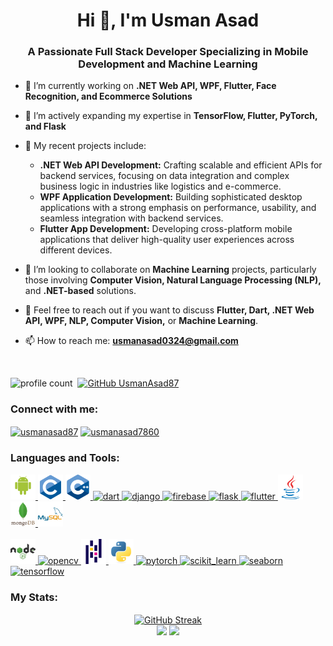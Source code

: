 <h1 align="center">Hi 👋, I'm Usman Asad</h1>
<h3 align="center">A Passionate Full Stack Developer Specializing in Mobile Development and Machine Learning</h3>

- 🔭 I’m currently working on **.NET Web API, WPF, Flutter, Face Recognition, and Ecommerce Solutions**

- 🌱 I’m actively expanding my expertise in **TensorFlow, Flutter, PyTorch, and Flask**

- 💼 My recent projects include:
  - **.NET Web API Development:** Crafting scalable and efficient APIs for backend services, focusing on data integration and complex business logic in industries like logistics and e-commerce.
  - **WPF Application Development:** Building sophisticated desktop applications with a strong emphasis on performance, usability, and seamless integration with backend services.
  - **Flutter App Development:** Developing cross-platform mobile applications that deliver high-quality user experiences across different devices.

- 👯 I’m looking to collaborate on **Machine Learning** projects, particularly those involving **Computer Vision, Natural Language Processing (NLP),** and **.NET-based** solutions.

- 💬 Feel free to reach out if you want to discuss **Flutter, Dart, .NET Web API, WPF, NLP, Computer Vision,** or **Machine Learning**.

- 📫 How to reach me: **usmanasad0324@gmail.com**



<br/>


![profile count](https://komarev.com/ghpvc/?username=UsmanAsad87&color=red)&nbsp;
[![GitHub UsmanAsad87](https://img.shields.io/github/followers/UsmanAsad87?label=follow&style=social)](https://github.com/UsmanAsad87)&nbsp;


<h3 align="left">Connect with me:</h3>
<p align="left">
<a href="https://linkedin.com/in/usman-asad-0204441b8" target="blank"><img align="center" src="https://raw.githubusercontent.com/rahuldkjain/github-profile-readme-generator/master/src/images/icons/Social/linked-in-alt.svg" alt="usmanasad87" height="30" width="40" /></a>
<a href="https://fb.com/usmanasad7860" target="blank"><img align="center" src="https://raw.githubusercontent.com/rahuldkjain/github-profile-readme-generator/master/src/images/icons/Social/facebook.svg" alt="usmanasad7860" height="30" width="40" /></a>
</p>

<h3 align="left">Languages and Tools:</h3>
<p align="left"> <a href="https://developer.android.com" target="_blank" rel="noreferrer"> <img src="https://raw.githubusercontent.com/devicons/devicon/master/icons/android/android-original-wordmark.svg" alt="android" width="40" height="40"/> </a> <a href="https://www.cprogramming.com/" target="_blank" rel="noreferrer"> <img src="https://raw.githubusercontent.com/devicons/devicon/master/icons/c/c-original.svg" alt="c" width="40" height="40"/> </a> <a href="https://www.w3schools.com/cpp/" target="_blank" rel="noreferrer"> <img src="https://raw.githubusercontent.com/devicons/devicon/master/icons/cplusplus/cplusplus-original.svg" alt="cplusplus" width="40" height="40"/> </a> <a href="https://dart.dev" target="_blank" rel="noreferrer"> <img src="https://www.vectorlogo.zone/logos/dartlang/dartlang-icon.svg" alt="dart" width="40" height="40"/> </a> <a href="https://www.djangoproject.com/" target="_blank" rel="noreferrer"> <img src="https://cdn.worldvectorlogo.com/logos/django.svg" alt="django" width="40" height="40"/> </a> <a href="https://firebase.google.com/" target="_blank" rel="noreferrer"> <img src="https://www.vectorlogo.zone/logos/firebase/firebase-icon.svg" alt="firebase" width="40" height="40"/> </a> <a href="https://flask.palletsprojects.com/" target="_blank" rel="noreferrer"> <img src="https://www.vectorlogo.zone/logos/pocoo_flask/pocoo_flask-icon.svg" alt="flask" width="40" height="40"/> </a> <a href="https://flutter.dev" target="_blank" rel="noreferrer"> <img src="https://www.vectorlogo.zone/logos/flutterio/flutterio-icon.svg" alt="flutter" width="40" height="40"/> </a> <a href="https://www.java.com" target="_blank" rel="noreferrer"> <img src="https://raw.githubusercontent.com/devicons/devicon/master/icons/java/java-original.svg" alt="java" width="40" height="40"/> </a> <a href="https://www.mongodb.com/" target="_blank" rel="noreferrer"> <img src="https://raw.githubusercontent.com/devicons/devicon/master/icons/mongodb/mongodb-original-wordmark.svg" alt="mongodb" width="40" height="40"/> </a> <a href="https://www.mysql.com/" target="_blank" rel="noreferrer"> <img src="https://raw.githubusercontent.com/devicons/devicon/master/icons/mysql/mysql-original-wordmark.svg" alt="mysql" width="40" height="40"/> </a> 
  
  <br/>
  <br/>
  <a href="https://nodejs.org" target="_blank" rel="noreferrer"> <img src="https://raw.githubusercontent.com/devicons/devicon/master/icons/nodejs/nodejs-original-wordmark.svg" alt="nodejs" width="40" height="40"/> </a> <a href="https://opencv.org/" target="_blank" rel="noreferrer"> <img src="https://www.vectorlogo.zone/logos/opencv/opencv-icon.svg" alt="opencv" width="40" height="40"/> </a> <a href="https://pandas.pydata.org/" target="_blank" rel="noreferrer"> <img src="https://raw.githubusercontent.com/devicons/devicon/2ae2a900d2f041da66e950e4d48052658d850630/icons/pandas/pandas-original.svg" alt="pandas" width="40" height="40"/> </a> <a href="https://www.python.org" target="_blank" rel="noreferrer"> <img src="https://raw.githubusercontent.com/devicons/devicon/master/icons/python/python-original.svg" alt="python" width="40" height="40"/> </a> <a href="https://pytorch.org/" target="_blank" rel="noreferrer"> <img src="https://www.vectorlogo.zone/logos/pytorch/pytorch-icon.svg" alt="pytorch" width="40" height="40"/> </a> <a href="https://scikit-learn.org/" target="_blank" rel="noreferrer"> <img src="https://upload.wikimedia.org/wikipedia/commons/0/05/Scikit_learn_logo_small.svg" alt="scikit_learn" width="40" height="40"/> </a> <a href="https://seaborn.pydata.org/" target="_blank" rel="noreferrer"> <img src="https://seaborn.pydata.org/_images/logo-mark-lightbg.svg" alt="seaborn" width="40" height="40"/> </a> <a href="https://www.tensorflow.org" target="_blank" rel="noreferrer"> <img src="https://www.vectorlogo.zone/logos/tensorflow/tensorflow-icon.svg" alt="tensorflow" width="40" height="40"/> </a> </p>


<!---
![usman's GitHub stats](https://github-readme-stats.vercel.app/api?username=usmanasad87&show_icons=true&theme=transparent)
<br/>
![Top Langs](https://github-readme-stats.vercel.app/api/top-langs/?username=usmanasad87&layout=compact) --->

### My Stats:
<p align="center">
	<a href="https://github.com/DenverCoder1/github-readme-streak-stats">
  <img height=160 align="center" src="https://github-readme-streak-stats-eight.vercel.app/?user=comus3&theme=dark&hide_border=false" alt="GitHub Streak" />
</a>
<br/>
<img height="180em"src="https://github-readme-stats.vercel.app/api?username=usmanasad87&show_icons=true&theme=github_dark&hide_border=false&date_format=M%20j%5B%2C%20Y%5D&&count_private=true&include_all_commits=true&rank_icon=github" />
	
<img height="180em"  src="https://github-readme-stats.vercel.app/api/top-langs/?username=usmanasad87&theme=github_dark&hide_border=true&date_format=M%20j%5B%2C%20Y%5D&hide=javascript,css&exclude_repo=KNN-Image-Classification&show_icons=true&hide_border=true&layout=compact&langs_count=8"/>
 <br/>

<!---
<img height="220em" src="https://github-readme-stats.vercel.app/api/wakatime?username=usmanasad87&theme=github_dark&hide_border=truelayout=compact&langs_count=8" width="45%" />  --->
</p>





<br/>


<!---
ProgrammingForLife/ProgrammingForLife is a ✨ special ✨ repository because its `README.md` (this file) appears on your GitHub profile.
You can click the Preview link to take a look at your changes.
--->
